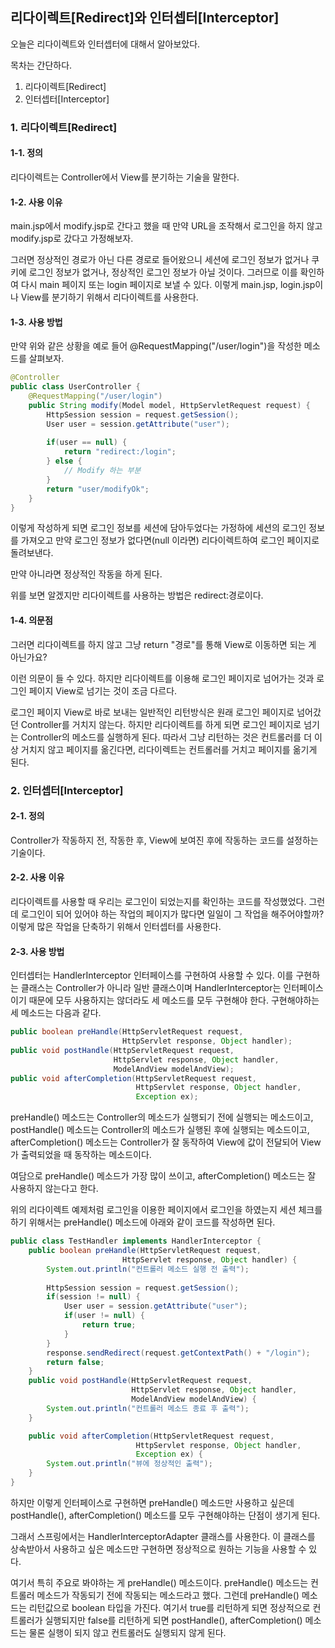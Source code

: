 ## 리다이렉트[Redirect]와 인터셉터[Interceptor]

오늘은 리다이렉트와 인터셉터에 대해서 알아보았다.

목차는 간단하다.

1. 리다이렉트[Redirect]
2. 인터셉터[Interceptor]



### 1. 리다이렉트[Redirect]

#### 1-1. 정의

리다이렉트는 Controller에서 View를 분기하는 기술을 말한다.

#### 1-2. 사용 이유

main.jsp에서 modify.jsp로 간다고 했을 때 만약 URL을 조작해서 로그인을 하지 않고
modify.jsp로 갔다고 가정해보자.

그러면 정상적인 경로가 아닌 다른 경로로 들어왔으니
세션에 로그인 정보가 없거나 쿠키에 로그인 정보가 없거나,
정상적인 로그인 정보가 아닐 것이다.
그러므로 이를 확인하여 다시 main 페이지 또는 login 페이지로 보낼 수 있다.
이렇게 main.jsp, login.jsp이나 View를 분기하기 위해서 리다이렉트를 사용한다.

#### 1-3. 사용 방법

만약 위와 같은 상황을 예로 들어 @RequestMapping("/user/login")을 작성한 메소드를 살펴보자.

```java
@Controller
public class UserController {
    @RequestMapping("/user/login")
    public String modify(Model model, HttpServletRequest request) {
        HttpSession session = request.getSession();
        User user = session.getAttribute("user");
        
        if(user == null) {
            return "redirect:/login";
        } else {
            // Modify 하는 부분
        }
        return "user/modifyOk";
    }
}
```

이렇게 작성하게 되면 로그인 정보를 세션에 담아두었다는 가정하에
세션의 로그인 정보를 가져오고 만약 로그인 정보가 없다면(null 이라면) 리다이렉트하여
로그인 페이지로 돌려보낸다.

만약 아니라면 정상적인 작동을 하게 된다.

위를 보면 알겠지만 리다이렉트를 사용하는 방법은 redirect:경로이다.

#### 1-4. 의문점

그러면 리다이렉트를 하지 않고 그냥 return "경로"를 통해 View로 이동하면 되는 게 아닌가요?

이런 의문이 들 수 있다.
하지만 리다이렉트를 이용해 로그인 페이지로 넘어가는 것과 로그인 페이지 View로 넘기는 것이 조금 다르다.

로그인 페이지 View로 바로 보내는 일반적인 리턴방식은 원래 로그인 페이지로 넘어갔던
Controller를 거치지 않는다.
하지만 리다이렉트를 하게 되면 로그인 페이지로 넘기는 Controller의 메소드를 실행하게 된다.
따라서 그냥 리턴하는 것은 컨트롤러를 더 이상 거치지 않고 페이지를 옮긴다면,
리다이렉트는 컨트롤러를 거치고 페이지를 옮기게 된다.

### 2. 인터셉터[Interceptor]

#### 2-1. 정의

Controller가 작동하지 전, 작동한 후, View에 보여진 후에 작동하는 코드를 설정하는 기술이다.

#### 2-2. 사용 이유

리다이렉트를 사용할 때 우리는 로그인이 되었는지를 확인하는 코드를 작성했었다.
그런데 로그인이 되어 있어야 하는 작업의 페이지가 많다면 일일이 그 작업을 해주어야할까?
이렇게 많은 작업을 단축하기 위해서 인터셉터를 사용한다.

#### 2-3. 사용 방법

인터셉터는 HandlerInterceptor 인터페이스를 구현하여 사용할 수 있다.
이를 구현하는 클래스는 Controller가 아니라 일반 클래스이며
HandlerInterceptor는 인터페이스이기 때문에 모두 사용하지는 않더라도
세 메소드를 모두 구현해야 한다.
구현해야하는 세 메소드는 다음과 같다.

```java
public boolean preHandle(HttpServletRequest request,
                         HttpServlet response, Object handler);
public void postHandle(HttpServletRequest request,
                       HttpServlet response, Object handler,
                       ModelAndView modelAndView);
public void afterCompletion(HttpServletRequest request,
                      		HttpServlet response, Object handler,
                            Exception ex);
```

preHandle() 메소드는 Controller의 메소드가 실행되기 전에 실행되는 메소드이고,
postHandle() 메소드는 Controller의 메소드가 실행된 후에 실행되는 메소드이고,
afterCompletion() 메소드는 Controller가 잘 동작하여 View에 값이 전달되어 View가 출력되었을 때
동작하는 메소드이다.

여담으로 preHandle() 메소드가 가장 많이 쓰이고, afterCompletion() 메소드는 잘 사용하지 않는다고 한다.

위의 리다이렉트 예제처럼 로그인을 이용한 페이지에서
로그인을 하였는지 세션 체크를 하기 위해서는 preHandle() 메소드에
아래와 같이 코드를 작성하면 된다.

```java
public class TestHandler implements HandlerInterceptor {
    public boolean preHandle(HttpServletRequest request,
                         HttpServlet response, Object handler) {
        System.out.println("컨트롤러 메소드 실행 전 출력");
        
        HttpSession session = request.getSession();
        if(session != null) {
            User user = session.getAttribute("user");
            if(user != null) {
                return true;
            }
        }
        response.sendRedirect(request.getContextPath() + "/login");
        return false;
    }
    public void postHandle(HttpServletRequest request,
                           HttpServlet response, Object handler,
                           ModelAndView modelAndView) {
		System.out.println("컨트롤러 메소드 종료 후 출력");
    }

	public void afterCompletion(HttpServletRequest request,
                      		HttpServlet response, Object handler,
                            Exception ex) {
        System.out.println("뷰에 정상적인 출력");
    }
}
```

하지만 이렇게 인터페이스로 구현하면
preHandle() 메소드만 사용하고 싶은데 postHandle(), afterCompletion() 메소드를 모두 구현해야하는
단점이 생기게 된다.

그래서 스프링에서는 HandlerInterceptorAdapter 클래스를 사용한다.
이 클래스를 상속받아서 사용하고 싶은 메소드만 구현하면 정상적으로 원하는 기능을 사용할 수 있다.

여기서 특히 주요로 봐야하는 게 preHandle() 메소드이다.
preHandle() 메소드는 컨트롤러 메소드가 작동되기 전에 작동되는 메소드라고 했다.
그런데 preHandle() 메소드는 리턴값으로 boolean 타입을 가진다.
여기서 true를 리턴하게 되면 정상적으로 컨트롤러가 실행되지만
false를 리턴하게 되면 postHandle(), afterCompletion() 메소드는 물론 실행이 되지 않고
컨트롤러도 실행되지 않게 된다.